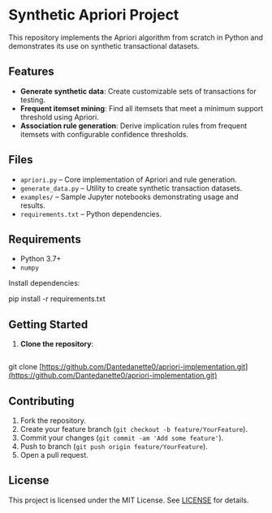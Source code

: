 # Synthetic Apriori Project

This repository implements the Apriori algorithm from scratch in Python and demonstrates its use on synthetic transactional datasets.

## Features

* **Generate synthetic data**: Create customizable sets of transactions for testing.
* **Frequent itemset mining**: Find all itemsets that meet a minimum support threshold using Apriori.
* **Association rule generation**: Derive implication rules from frequent itemsets with configurable confidence thresholds.

## Files

* `apriori.py` – Core implementation of Apriori and rule generation.
* `generate_data.py` – Utility to create synthetic transaction datasets.
* `examples/` – Sample Jupyter notebooks demonstrating usage and results.
* `requirements.txt` – Python dependencies.

## Requirements

* Python 3.7+
* `numpy`

Install dependencies:


pip install -r requirements.txt


## Getting Started

1. **Clone the repository**:

   ```bash
   

git clone [https://github.com/Dantedanette0/apriori-implementation.git](https://github.com/Dantedanette0/apriori-implementation.git)

## Contributing

1. Fork the repository.
2. Create your feature branch (`git checkout -b feature/YourFeature`).
3. Commit your changes (`git commit -am 'Add some feature'`).
4. Push to branch (`git push origin feature/YourFeature`).
5. Open a pull request.

## License

This project is licensed under the MIT License. See [LICENSE](LICENSE) for details.
